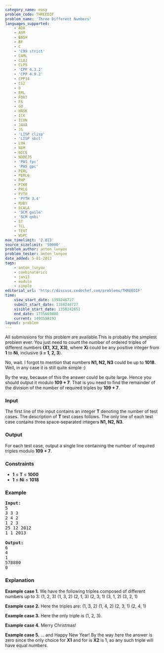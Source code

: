 ```yaml
---
category_name: easy
problem_code: THREEDIF
problem_name: 'Three Different Numbers'
languages_supported:
    - ADA
    - ASM
    - BASH
    - BF
    - C
    - 'C99 strict'
    - CAML
    - CLOJ
    - CLPS
    - 'CPP 4.3.2'
    - 'CPP 4.9.2'
    - CPP14
    - CS2
    - D
    - ERL
    - FORT
    - FS
    - GO
    - HASK
    - ICK
    - ICON
    - JAVA
    - JS
    - 'LISP clisp'
    - 'LISP sbcl'
    - LUA
    - NEM
    - NICE
    - NODEJS
    - 'PAS fpc'
    - 'PAS gpc'
    - PERL
    - PERL6
    - PHP
    - PIKE
    - PRLG
    - PYTH
    - 'PYTH 3.4'
    - RUBY
    - SCALA
    - 'SCM guile'
    - 'SCM qobi'
    - ST
    - TCL
    - TEXT
    - WSPC
max_timelimit: '2.013'
source_sizelimit: '50000'
problem_author: anton_lunyov
problem_tester: anton_lunyov
date_added: 5-01-2013
tags:
    - anton_lunyov
    - combinatorics
    - jan13
    - modulo
    - simple
editorial_url: 'http://discuss.codechef.com/problems/THREEDIF'
time:
    view_start_date: 1358248727
    submit_start_date: 1358248727
    visible_start_date: 1358242651
    end_date: 1735669800
    current: 1493558193
layout: problem
---
```

All submissions for this problem are available.This is probably the simplest problem ever. You just need to count the number of ordered triples of different numbers **(X1, X2, X3)**, where **Xi** could be any positive integer from **1** to **Ni**, inclusive (**i = 1, 2, 3**).

No, wait. I forgot to mention that numbers **N1, N2, N3** could be up to **1018**. Well, in any case it is still quite simple :)

By the way, because of this the answer could be quite large. Hence you should output it modulo **109 + 7**. That is you need to find the remainder of the division of the number of required triples by **109 + 7**.

### Input

The first line of the input contains an integer **T** denoting the number of test cases. The description of **T** test cases follows. The only line of each test case contains three space-separated integers **N1, N2, N3**.

### Output

For each test case, output a single line containing the number of required triples modulo **109 + 7**.

### Constraints

- **1** ≤ **T** ≤ **1000**
- **1** ≤ **Ni** ≤ **1018**

### Example

<pre>
<b>Input:</b>
5
3 3 3
2 4 2
1 2 3
25 12 2012
1 1 2013

<b>Output:</b>
6
4
1
578880
0
</pre>
### Explanation

**Example case 1.** We have the following triples composed of different numbers up to 3:
(1, 2, 3)
(1, 3, 2)
(2, 1, 3)
(2, 3, 1)
(3, 1, 2)
(3, 2, 1)

**Example case 2.** Here the triples are:
(1, 3, 2)
(1, 4, 2)
(2, 3, 1)
(2, 4, 1)

**Example case 3.** Here the only triple is (1, 2, 3).

**Example case 4.** Merry Christmas!

**Example case 5.** ... and Happy New Year! By the way here the answer is zero since the only choice for **X1** and for is **X2** is 1, so any such triple will have equal numbers.

